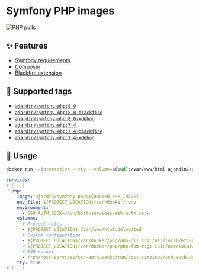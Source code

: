 Symfony PHP images
==================
![PHP pulls](https://img.shields.io/docker/pulls/ajardin/symfony-php?style=for-the-badge)

✨ Features
-----------
* [Symfony requirements][1]
* [Composer][2]
* [Blackfire extension][3]

🐳 Supported tags
-----------------
* [`ajardin/symfony-php:8.0`](/symfony/php/8.0/Dockerfile)
* [`ajardin/symfony-php:8.0-blackfire`](/symfony/php/8.0/blackfire/Dockerfile)
* [`ajardin/symfony-php:8.0-xdebug`](/symfony/php/8.0/xdebug/Dockerfile)
* [`ajardin/symfony-php:7.4`](/symfony/php/7.4/Dockerfile)
* [`ajardin/symfony-php:7.4-blackfire`](/symfony/php/7.4/blackfire/Dockerfile)
* [`ajardin/symfony-php:7.4-xdebug`](/symfony/php/7.4/xdebug/Dockerfile)

🚀 Usage
--------
```bash
docker run --interactive --tty --volume=$(pwd):/var/www/html ajardin/symfony-php:8.0 sh
```

```yaml
services:
# [...]
  php:
    image: ajardin/symfony-php:${DOCKER_PHP_IMAGE}
    env_file: ${PROJECT_LOCATION}/var/docker/.env
    environment:
      - SSH_AUTH_SOCK=/run/host-services/ssh-auth.sock
    volumes:
      # Project files
      - ${PROJECT_LOCATION}:/var/www/html:delegated
      # Custom configuration
      - ${PROJECT_LOCATION}/var/docker/php/php-cli.ini:/usr/local/etc/php/php-cli.ini:ro
      - ${PROJECT_LOCATION}/var/docker/php/php-fpm-fcgi.ini:/usr/local/etc/php/php-fpm-fcgi.ini:ro
      # SSH socket
      - /run/host-services/ssh-auth.sock:/run/host-services/ssh-auth.sock
    tty: true
# [...]
```

<!-- Resources -->
[1]: https://symfony.com/doc/current/setup.html#technical-requirements
[2]: https://getcomposer.org/
[3]: https://blackfire.io/docs/introduction
